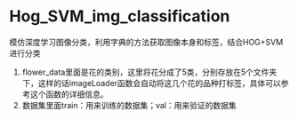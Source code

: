 # Hog_SVM_img_classification
模仿深度学习图像分类，利用字典的方法获取图像本身和标签，结合HOG+SVM进行分类
1. flower_data里面是花的类别，这里将花分成了5类，分别存放在5个文件夹下，这样的话imageLoader函数会自动将这几个花的品种打标签，具体可以参考这个函数的详细信息。
2. 数据集里面train：用来训练的数据集；val：用来验证的数据集
